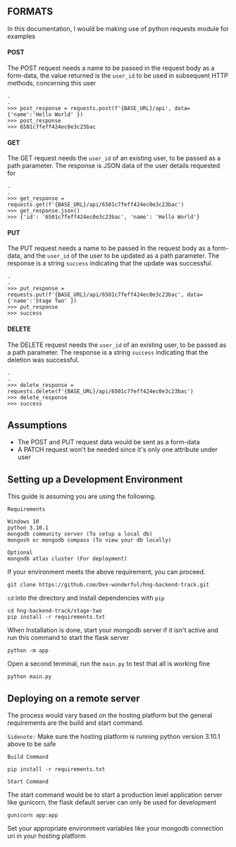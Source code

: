 ## FORMATS
In this documentation, I would be making use of python requests module for examples
#### POST
The POST request needs a name to be passed in the request body as a form-data, the value returned is the `user_id` to be used in subsequent HTTP methods, concerning this user
```
.
.
>>> post_response = requests.post(f'{BASE_URL}/api', data={'name':'Hello World' })
>>> post_response
>>> 6501c7feff424ec0e3c23bac
```
#### GET
The GET request needs the `user_id` of an existing user, to be passed as a path parameter. The response is JSON data of the user details requested for
```
.
.
>>> get_response = requests.get(f'{BASE_URL}/api/6501c7feff424ec0e3c23bac')
>>> get_response.json()
>>> {'id': '6501c7feff424ec0e3c23bac', 'name': 'Hello World'}
```
#### PUT
The PUT request needs a name to be passed in the request body as a form-data, and the `user_id` of the user to be updated as a path parameter.
The response is a string `success` indicating that the update was successful.
```
.
.
>>> put_response = requests.put(f'{BASE_URL}/api/6501c7feff424ec0e3c23bac', data={'name':'Stage Two' })
>>> put_response
>>> success
```
#### DELETE
The DELETE request needs the `user_id` of an existing user, to be passed as a path parameter.
The response is a string `success` indicating that the deletion was successful.
```
.
.
>>> delete_response = requests.delete(f'{BASE_URL}/api/6501c7feff424ec0e3c23bac')
>>> delete_response
>>> success
```

## Assumptions
* The POST and PUT request data would be sent as a form-data
* A PATCH request won't be needed since it's only one attribute under user

## Setting up a Development Environment

This guide is assuming you are using the following.

`Requirements`
```
Windows 10
python 3.10.1
mongodb community server (To setup a local db)
mongosh or mongodb compass (To view your db locally)

Optional
mongodb atlas cluster (For deployment)
```

If your environment meets the above requirement, you can proceed.

```
git clone https://github.com/Dev-wonderful/hng-backend-track.git
```
`cd` into the directory and install dependencies with `pip`

```
cd hng-backend-track/stage-two
pip install -r requirements.txt 
```
When Installation is done, start your mongodb server if it isn't active and run this command to start the flask server

```
python -m app
```

Open a second terminal, run the `main.py` to test that all is working fine

```
python main.py
```

## Deploying on a remote server
The process would vary based on the hosting platform but the general requirements are the build and start command.

`Sidenote:` Make sure the hosting platform is running python version 3.10.1 above to be safe

`Build Command`
```
pip install -r requirements.txt
```

`Start Command`

The start command would be to start a production level application server like gunicorn, the flask default server can only be used for development
```
gunicorn app:app
```

Set your appropriate environment variables like your mongodb connection uri in your hosting platform

